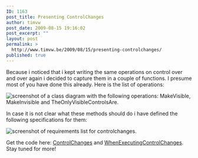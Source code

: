 ```yaml
---
ID: 1163
post_title: Presenting ControlChanges
author: timvw
post_date: 2009-08-15 19:16:02
post_excerpt: ""
layout: post
permalink: >
  http://www.timvw.be/2009/08/15/presenting-controlchanges/
published: true
---
```

<p>Because i noticed that i kept writing the same operations on control over and over again i decided to capture them in a couple of functions. I presume most of you have done this already. Here is the list of operations:</p>

<img src="http://www.timvw.be/wp-content/images/controlchanges.cd.png" alt="screenshot of a class diagram with the following operations: MakeVisible, MakeInvisible and TheOnlyVisibleControlsAre." />

<p>In case it is not clear what these methods should do i have defined the following specifications for them:</p>

<img src="http://www.timvw.be/wp-content/images/controlchanges.specs.png" alt="screenshot of requirements list for controlchanges." />

<p>Get the code here: <a href="http://www.timvw.be/wp-content/code/csharp/ControlChanges.cs.txt">ControlChanges</a> and <a href="http://www.timvw.be/wp-content/code/csharp/WhenExecutingControlChanges.cs.txt">WhenExecutingControlChanges</a>. Stay tuned for more!</p>
